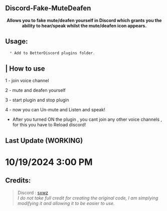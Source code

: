 ## Discord-Fake-MuteDeafen


<p align='center'>
  <b>Allows you to fake mute/deafen yourself in Discord which grants you the ability to hear/speak whilst the mute/deafen icon appears.</b><br>
</p>

##  Usage:
```js
  * Add to BetterDiscord plugins folder.
```

## | How to use
1 - join voice channel

2 - mute and deafen yourself

3 - start plugin and stop plugin

4 - now you can Un-mute and Listen and speak!

* After you turned ON the plugin , you cant join any other voice channels , for this you have to Reload discord!


## Last Update (WORKING)
# 10/19/2024 3:00 PM 







##  Credits:
 > Discord : [sxwz](https://discord.com/users/1278478118218367099) <br>
 > *I do not take full credit for creating the original code, I am simplying modifying it and allowing it to be easier to use.*
